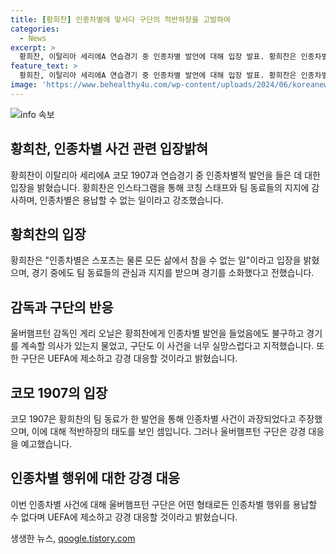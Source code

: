 ```yaml
---
title: [황희찬] 인종차별에 맞서다 구단의 적반하장을 고발하여
categories:
  - News
excerpt: >
  황희찬, 이탈리아 세리에A 연습경기 중 인종차별 발언에 대해 입장 발표. 황희찬은 인종차별은 용납할 수 없는 일이라며 팀 동료들의 지지에 감사했고, 경기를 끝까지 소화했다. 울버햄프턴 감독은 황희찬에게 계속 경기를 뛰어도 되냐고 물어봤고, 구단도 강한 대응을 약속했다. 코모 구단은 사과와 UEFA에 제소할 것이라 밝혔다. 인종차별 행위는 결코 용납되지 않을 것이다.
feature_text: >
  황희찬, 이탈리아 세리에A 연습경기 중 인종차별 발언에 대해 입장 발표. 황희찬은 인종차별은 용납할 수 없는 일이라며 팀 동료들의 지지에 감사했고, 경기를 끝까지 소화했다. 울버햄프턴 감독은 황희찬에게 계속 경기를 뛰어도 되냐고 물어봤고, 구단도 강한 대응을 약속했다. 코모 구단은 사과와 UEFA에 제소할 것이라 밝혔다. 인종차별 행위는 결코 용납되지 않을 것이다.
image: 'https://www.behealthy4u.com/wp-content/uploads/2024/06/koreanews.jpg'
---
```


<p><img src="https://www.behealthy4u.com/wp-content/uploads/2024/06/koreanews.jpg" alt="info 속보" /></p>

<h2 data-ke-size="size26">황희찬, 인종차별 사건 관련 입장밝혀</h2>

<p data-ke-size="size16">황희찬이 이탈리아 세리에A 코모 1907과 연습경기 중 인종차별적 발언을 들은 데 대한 입장을 밝혔습니다. 황희찬은 인스타그램을 통해 코칭 스태프와 팀 동료들의 지지에 감사하며, 인종차별은 용납할 수 없는 일이라고 강조했습니다.</p>

<h2 data-ke-size="size26">황희찬의 입장</h2>

<p data-ke-size="size16">황희찬은 "인종차별은 스포츠는 물론 모든 삶에서 참을 수 없는 일"이라고 입장을 밝혔으며, 경기 중에도 팀 동료들의 관심과 지지를 받으며 경기를 소화했다고 전했습니다.</p>

<h2 data-ke-size="size26">감독과 구단의 반응</h2>

<p data-ke-size="size16">울버햄프턴 감독인 게리 오닐은 황희찬에게 인종차별 발언을 들었음에도 불구하고 경기를 계속할 의사가 있는지 물었고, 구단도 이 사건을 너무 실망스럽다고 지적했습니다. 또한 구단은 UEFA에 제소하고 강경 대응할 것이라고 밝혔습니다.</p>

<h2 data-ke-size="size26">코모 1907의 입장</h2>

<p data-ke-size="size16">코모 1907은 황희찬의 팀 동료가 한 발언을 통해 인종차별 사건이 과장되었다고 주장했으며, 이에 대해 적반하장의 태도를 보인 셈입니다. 그러나 울버햄프턴 구단은 강경 대응을 예고했습니다.</p>

<h2 data-ke-size="size26">인종차별 행위에 대한 강경 대응</h2>

<p data-ke-size="size16">이번 인종차별 사건에 대해 울버햄프턴 구단은 어떤 형태로든 인종차별 행위를 용납할 수 없다며 UEFA에 제소하고 강경 대응할 것이라고 밝혔습니다.</p>
생생한 뉴스, <a href="https://qoogle.tistory.com" rel="dofollow">qoogle.tistory.com</a>


